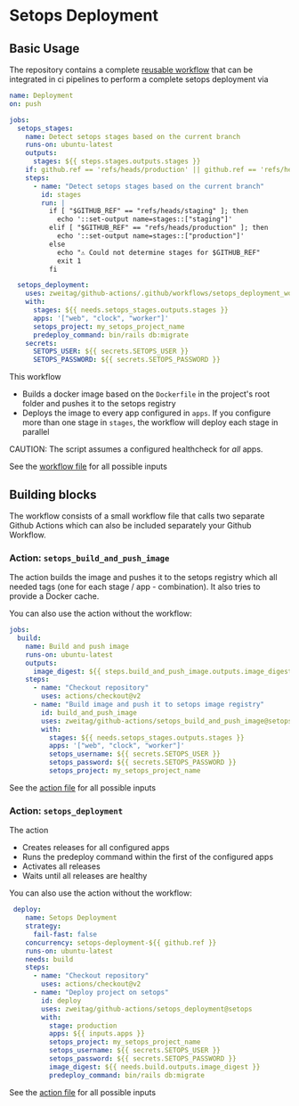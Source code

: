 # Setops Deployment

## Basic Usage

The repository contains a complete [reusable workflow](https://docs.github.com/en/actions/using-workflows/reusing-workflows) that can be integrated in ci pipelines to perform a complete setops deployment via

```yaml
name: Deployment
on: push

jobs:
  setops_stages:
    name: Detect setops stages based on the current branch
    runs-on: ubuntu-latest
    outputs:
      stages: ${{ steps.stages.outputs.stages }}
    if: github.ref == 'refs/heads/production' || github.ref == 'refs/heads/staging'
    steps:
      - name: "Detect setops stages based on the current branch"
        id: stages
        run: |
          if [ "$GITHUB_REF" == "refs/heads/staging" ]; then 
            echo '::set-output name=stages::["staging"]'
          elif [ "$GITHUB_REF" == "refs/heads/production" ]; then 
            echo '::set-output name=stages::["production"]'
          else
            echo "⚠️ Could not determine stages for $GITHUB_REF"
            exit 1
          fi

  setops_deployment:
    uses: zweitag/github-actions/.github/workflows/setops_deployment_workflow.yml@setops
    with:
      stages: ${{ needs.setops_stages.outputs.stages }}
      apps: '["web", "clock", "worker"]'
      setops_project: my_setops_project_name
      predeploy_command: bin/rails db:migrate
    secrets:
      SETOPS_USER: ${{ secrets.SETOPS_USER }}
      SETOPS_PASSWORD: ${{ secrets.SETOPS_PASSWORD }}
```

This workflow

* Builds a docker image based on the `Dockerfile` in the project's root folder and pushes it to the setops registry
* Deploys the image to every app configured in `apps`. If you configure more than one stage in `stages`, the workflow will deploy each stage in parallel

CAUTION: The script assumes a configured healthcheck for *all* apps.

See the [workflow file](.github/workflows/setops_deployment_workflow.yml) for all possible inputs

## Building blocks

The workflow consists of a small workflow file that calls two separate Github Actions which can also be included separately your Github Workflow.

### Action: `setops_build_and_push_image` 

The action builds the image and pushes it to the setops registry which all needed tags (one for each stage / app - combination). It also tries to provide a Docker cache.

You can also use the action without the workflow:

```yaml
jobs:
  build:
    name: Build and push image
    runs-on: ubuntu-latest
    outputs:
      image_digest: ${{ steps.build_and_push_image.outputs.image_digest }}
    steps:
      - name: "Checkout repository"
        uses: actions/checkout@v2
      - name: "Build image and push it to setops image registry"
        id: build_and_push_image
        uses: zweitag/github-actions/setops_build_and_push_image@setops
        with:
          stages: ${{ needs.setops_stages.outputs.stages }}
          apps: '["web", "clock", "worker"]'
          setops_username: ${{ secrets.SETOPS_USER }}
          setops_password: ${{ secrets.SETOPS_PASSWORD }}
          setops_project: my_setops_project_name
```

See the [action file](setops_build_and_push_image/action.yml) for all possible inputs

### Action: `setops_deployment` 

The action

* Creates releases for all configured apps
* Runs the predeploy command within the first of the configured apps
* Activates all releases
* Waits until all releases are healthy

You can also use the action without the workflow:

```yaml
 deploy:
    name: Setops Deployment
    strategy:
      fail-fast: false
    concurrency: setops-deployment-${{ github.ref }}
    runs-on: ubuntu-latest
    needs: build
    steps:
      - name: "Checkout repository"
        uses: actions/checkout@v2
      - name: "Deploy project on setops"
        id: deploy
        uses: zweitag/github-actions/setops_deployment@setops
        with:
          stage: production
          apps: ${{ inputs.apps }}
          setops_project: my_setops_project_name
          setops_username: ${{ secrets.SETOPS_USER }}
          setops_password: ${{ secrets.SETOPS_PASSWORD }}
          image_digest: ${{ needs.build.outputs.image_digest }}
          predeploy_command: bin/rails db:migrate
```

See the [action file](setops_deployment/action.yml) for all possible inputs
